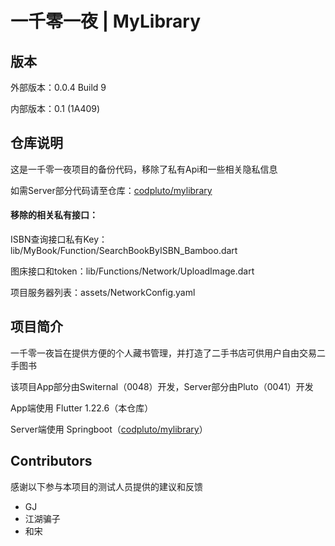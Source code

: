 # 一千零一夜 | MyLibrary

## 版本

外部版本：0.0.4 Build 9

内部版本：0.1 (1A409)

## 仓库说明

这是一千零一夜项目的备份代码，移除了私有Api和一些相关隐私信息

如需Server部分代码请至仓库：[codpluto/mylibrary](https://github.com/codpluto/mylibrary)

#### 移除的相关私有接口：

ISBN查询接口私有Key：lib/MyBook/Function/SearchBookByISBN_Bamboo.dart

图床接口和token：lib/Functions/Network/UploadImage.dart

项目服务器列表：assets/NetworkConfig.yaml

## 项目简介

一千零一夜旨在提供方便的个人藏书管理，并打造了二手书店可供用户自由交易二手图书

该项目App部分由Switernal（0048）开发，Server部分由Pluto（0041）开发

App端使用 Flutter 1.22.6（本仓库）

Server端使用 Springboot（[codpluto/mylibrary](https://github.com/codpluto/mylibrary)）

## Contributors

感谢以下参与本项目的测试人员提供的建议和反馈

- GJ
- 江湖骗子
- 和宋


